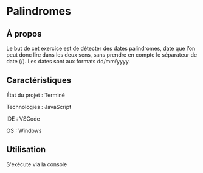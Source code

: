 # Palindromes

## À propos

Le but de cet exercice est de détecter des dates palindromes, date que l’on peut donc lire dans les deux sens, sans prendre en compte le séparateur de date (/).
Les dates sont aux formats dd/mm/yyyy.

## Caractéristiques

État du projet : Terminé

Technologies : JavaScript

IDE : VSCode

OS : Windows

## Utilisation 

S'exécute via la console
